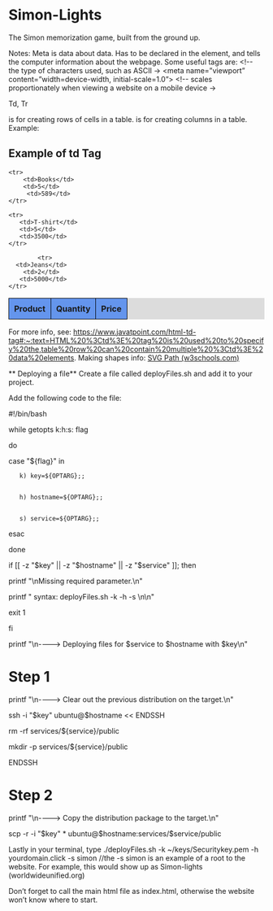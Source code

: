 # Simon-Lights
The Simon memorization game, built from the ground up.

Notes:
Meta
<meta> is data about data. 
Has to be declared in the <head> </head> element, and tells the computer information about the webpage. Some useful <meta> tags are:
<meta charset=”UTF-8”>  <!-- the type of characters used, such as ASCII →
<meta name=”viewport” content=”width=device-width, initial-scale=1.0”> <!-- scales proportionately when viewing a website on a mobile device →

Td, Tr
<tr> </tr> is for creating rows of cells in a table. <td> </td> is for creating columns in a table. 
Example:
<!DOCTYPE html>  
<html>  
<head>  
    <title>HTML td tag</title>  
    <style>  
    th{  
     background-color: #6495ed;  
    }  
    th,td{  
        border: 1px solid black;  
        padding: 10px;  
        }  
    </style>  
</head>  
<body>  
  <h2>Example of td Tag</h2>  
  <table style=" border-collapse: collapse; background-color:#dcdcdc;">  
       <tr>  
    <th>Product</th>  
    <th>Quantity</th>  
    <th>Price</th>  
       </tr>  
  
    <tr>  
        <td>Books</td>    
        <td>5</td>  
         <td>589</td>  
    </tr>  
  
    <tr>  
       <td>T-shirt</td>   
       <td>5</td>  
       <td>3500</td>  
    </tr>  
              
            <tr>  
      <td>Jeans</td>      
        <td>2</td>  
       <td>5000</td>  
    </tr>  
  </table>  
</body>  
</html>  


For more info, see: https://www.javatpoint.com/html-td-tag#:~:text=HTML%20%3Ctd%3E%20tag%20is%20used%20to%20specify%20the,table%20row%20can%20contain%20multiple%20%3Ctd%3E%20data%20elements.
Making shapes info:
[SVG Path (w3schools.com)](https://www.w3schools.com/graphics/svg_path.asp)



**
Deploying a file**
Create a file called deployFiles.sh and add it to your project.

Add the following code to the file:

#!/bin/bash


while getopts k:h:s: flag


do


   case "${flag}" in


       k) key=${OPTARG};;


       h) hostname=${OPTARG};;


       s) service=${OPTARG};;


   esac


done


if [[ -z "$key" || -z "$hostname" || -z "$service" ]]; then


   printf "\nMissing required parameter.\n"


   printf "  syntax: deployFiles.sh -k <pem key file> -h <hostname> -s <service>\n\n"


   exit 1


fi


printf "\n----> Deploying files for $service to $hostname with $key\n"


# Step 1


printf "\n----> Clear out the previous distribution on the target.\n"


ssh -i "$key" ubuntu@$hostname << ENDSSH


rm -rf services/${service}/public


mkdir -p services/${service}/public


ENDSSH


# Step 2


printf "\n----> Copy the distribution package to the target.\n"


scp -r -i "$key" * ubuntu@$hostname:services/$service/public

Lastly in your terminal, type ./deployFiles.sh -k ~/keys/Securitykey.pem -h yourdomain.click -s simon
//the -s simon is an example of a root to the website. For example, this would show up as Simon-lights (worldwideunified.org)

Don’t forget to call the main html file as index.html, otherwise the website won’t know where to start.


